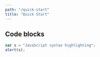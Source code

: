 ```yaml
---
path: "/quick-start"
title: "Quick Start"
---
```


## Code blocks

```javascript
var s = "JavaScript syntax highlighting";
alert(s);
```
